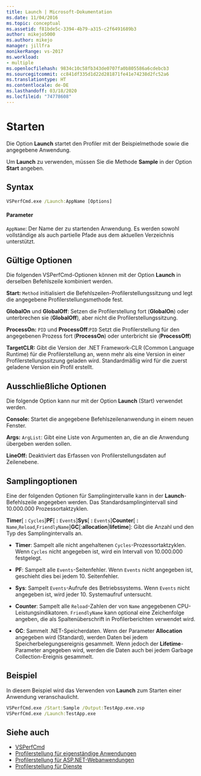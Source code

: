 ```yaml
---
title: Launch | Microsoft-Dokumentation
ms.date: 11/04/2016
ms.topic: conceptual
ms.assetid: f81bde5c-3394-4b79-a315-c2f6491689b3
author: mikejo5000
ms.author: mikejo
manager: jillfra
monikerRange: vs-2017
ms.workload:
- multiple
ms.openlocfilehash: 9834c10c58fb343de0707fa0b805586a6cdebcb3
ms.sourcegitcommit: cc841df335d1d22d281871fe41e74238d2fc52a6
ms.translationtype: HT
ms.contentlocale: de-DE
ms.lasthandoff: 03/18/2020
ms.locfileid: "74778608"
---
```

# <a name="launch"></a>Starten
Die Option **Launch** startet den Profiler mit der Beispielmethode sowie die angegebene Anwendung.

 Um **Launch** zu verwenden, müssen Sie die Methode **Sample** in der Option **Start** angeben.

## <a name="syntax"></a>Syntax

```cmd
VSPerfCmd.exe /Launch:AppName [Options]
```

#### <a name="parameters"></a>Parameter
 `AppName`: Der Name der zu startenden Anwendung. Es werden sowohl vollständige als auch partielle Pfade aus dem aktuellen Verzeichnis unterstützt.

## <a name="valid-options"></a>Gültige Optionen
 Die folgenden VSPerfCmd-Optionen können mit der Option **Launch** in derselben Befehlszeile kombiniert werden.

 **Start:** `Method` initialisiert die Befehlszeilen-Profilerstellungssitzung und legt die angegebene Profilerstellungsmethode fest.

 **GlobalOn** und **GlobalOff**: Setzen die Profilerstellung fort (**GlobalOn**) oder unterbrechen sie (**GlobalOff**), aber nicht die Profilerstellungssitzung.

 **ProcessOn:** `PID` und **ProcessOff**:`PID` Setzt die Profilerstellung für den angegebenen Prozess fort (**ProcessOn**) oder unterbricht sie (**ProcessOff**)

 **TargetCLR:** Gibt die Version der .NET Framework-CLR (Common Language Runtime) für die Profilerstellung an, wenn mehr als eine Version in einer Profilerstellungssitzung geladen wird. Standardmäßig wird für die zuerst geladene Version ein Profil erstellt.

## <a name="exclusive-options"></a>Ausschließliche Optionen
 Die folgende Option kann nur mit der Option **Launch** (Start) verwendet werden.

 **Console:** Startet die angegebene Befehlszeilenanwendung in einem neuen Fenster.

 **Args:** `ArgList`: Gibt eine Liste von Argumenten an, die an die Anwendung übergeben werden sollen.

 **LineOff:** Deaktiviert das Erfassen von Profilerstellungsdaten auf Zeilenebene.

## <a name="sampling-options"></a>Samplingoptionen
 Eine der folgenden Optionen für Samplingintervalle kann in der **Launch**-Befehlszeile angegeben werden. Das Standardsamplingintervall sind 10.000.000 Prozessortaktzyklen.

 **Timer**[ **:** `Cycles`]**PF**[ **:** `Events`]**Sys**[ **:** `Events`]**Counter**[ **:** `Name`,`Reload`,`FriendlyName`]**GC**[:**allocation**&#124;**lifetime**]: Gibt die Anzahl und den Typ des Samplingintervalls an.

- **Timer**: Sampelt alle nicht angehaltenen `Cycles`-Prozessortaktzyklen. Wenn `Cycles` nicht angegeben ist, wird ein Intervall von 10.000.000 festgelegt.

- **PF**: Sampelt alle `Events`-Seitenfehler. Wenn `Events` nicht angegeben ist, geschieht dies bei jedem 10. Seitenfehler.

- **Sys**: Sampelt `Events`-Aufrufe des Betriebssystems. Wenn `Events` nicht angegeben ist, wird jeder 10. Systemaufruf untersucht.

- **Counter**: Sampelt alle `Reload`-Zahlen der von `Name` angegebenen CPU-Leistungsindikatoren. `FriendlyName` kann optional eine Zeichenfolge angeben, die als Spaltenüberschrift in Profilerberichten verwendet wird.

- **GC**: Sammelt .NET-Speicherdaten. Wenn der Parameter **Allocation** angegeben wird (Standard), werden Daten bei jedem Speicherbelegungsereignis gesammelt. Wenn jedoch der **Lifetime**-Parameter angegeben wird, werden die Daten auch bei jedem Garbage Collection-Ereignis gesammelt.

## <a name="example"></a>Beispiel
 In diesem Beispiel wird das Verwenden von **Launch** zum Starten einer Anwendung veranschaulicht.

```cmd
VSPerfCmd.exe /Start:Sample /Output:TestApp.exe.vsp
VSPerfCmd.exe /Launch:TestApp.exe
```

## <a name="see-also"></a>Siehe auch
- [VSPerfCmd](../profiling/vsperfcmd.md)
- [Profilerstellung für eigenständige Anwendungen](../profiling/command-line-profiling-of-stand-alone-applications.md)
- [Profilerstellung für ASP.NET-Webanwendungen](../profiling/command-line-profiling-of-aspnet-web-applications.md)
- [Profilerstellung für Dienste](../profiling/command-line-profiling-of-services.md)
